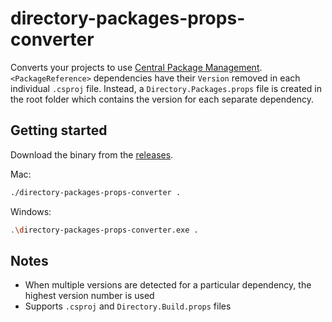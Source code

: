 # directory-packages-props-converter

Converts your projects to use [Central Package Management](https://devblogs.microsoft.com/nuget/introducing-central-package-management/). `<PackageReference>` dependencies have their `Version` removed in each individual `.csproj` file. Instead, a `Directory.Packages.props` file is created in the root folder which contains the version for each separate dependency.

## Getting started

Download the binary from the [releases](https://github.com/Vannevelj/directory-packages-props-converter/releases). 

Mac:

```sh
./directory-packages-props-converter .
```

Windows:

```sh
.\directory-packages-props-converter.exe .
```

## Notes

* When multiple versions are detected for a particular dependency, the highest version number is used
* Supports `.csproj` and `Directory.Build.props` files